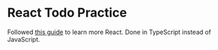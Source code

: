 # React Todo Practice

Followed [this guide](https://developer.mozilla.org/en-US/docs/Learn/Tools_and_testing/Client-side_JavaScript_frameworks/React_getting_started) to learn more React. Done in TypeScript instead of JavaScript.
